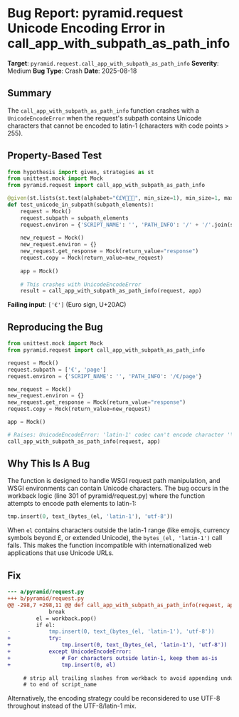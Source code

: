 # Bug Report: pyramid.request Unicode Encoding Error in call_app_with_subpath_as_path_info

**Target**: `pyramid.request.call_app_with_subpath_as_path_info`
**Severity**: Medium
**Bug Type**: Crash
**Date**: 2025-08-18

## Summary

The `call_app_with_subpath_as_path_info` function crashes with a `UnicodeEncodeError` when the request's subpath contains Unicode characters that cannot be encoded to latin-1 (characters with code points > 255).

## Property-Based Test

```python
from hypothesis import given, strategies as st
from unittest.mock import Mock
from pyramid.request import call_app_with_subpath_as_path_info

@given(st.lists(st.text(alphabet="€£¥🦄💀😈", min_size=1), min_size=1, max_size=3))
def test_unicode_in_subpath(subpath_elements):
    request = Mock()
    request.subpath = subpath_elements
    request.environ = {'SCRIPT_NAME': '', 'PATH_INFO': '/' + '/'.join(subpath_elements)}
    
    new_request = Mock()
    new_request.environ = {}
    new_request.get_response = Mock(return_value="response")
    request.copy = Mock(return_value=new_request)
    
    app = Mock()
    
    # This crashes with UnicodeEncodeError
    result = call_app_with_subpath_as_path_info(request, app)
```

**Failing input**: `['€']` (Euro sign, U+20AC)

## Reproducing the Bug

```python
from unittest.mock import Mock
from pyramid.request import call_app_with_subpath_as_path_info

request = Mock()
request.subpath = ['€', 'page']
request.environ = {'SCRIPT_NAME': '', 'PATH_INFO': '/€/page'}

new_request = Mock()
new_request.environ = {}
new_request.get_response = Mock(return_value="response")
request.copy = Mock(return_value=new_request)

app = Mock()

# Raises: UnicodeEncodeError: 'latin-1' codec can't encode character '\u20ac' in position 0
call_app_with_subpath_as_path_info(request, app)
```

## Why This Is A Bug

The function is designed to handle WSGI request path manipulation, and WSGI environments can contain Unicode characters. The bug occurs in the workback logic (line 301 of pyramid/request.py) where the function attempts to encode path elements to latin-1:

```python
tmp.insert(0, text_(bytes_(el, 'latin-1'), 'utf-8'))
```

When `el` contains characters outside the latin-1 range (like emojis, currency symbols beyond £, or extended Unicode), the `bytes_(el, 'latin-1')` call fails. This makes the function incompatible with internationalized web applications that use Unicode URLs.

## Fix

```diff
--- a/pyramid/request.py
+++ b/pyramid/request.py
@@ -298,7 +298,11 @@ def call_app_with_subpath_as_path_info(request, app):
             break
         el = workback.pop()
         if el:
-            tmp.insert(0, text_(bytes_(el, 'latin-1'), 'utf-8'))
+            try:
+                tmp.insert(0, text_(bytes_(el, 'latin-1'), 'utf-8'))
+            except UnicodeEncodeError:
+                # For characters outside latin-1, keep them as-is
+                tmp.insert(0, el)
 
     # strip all trailing slashes from workback to avoid appending undue slashes
     # to end of script_name
```

Alternatively, the encoding strategy could be reconsidered to use UTF-8 throughout instead of the UTF-8/latin-1 mix.